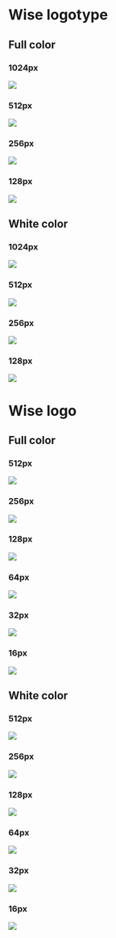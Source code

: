 

# Wise logotype
## Full color

### 1024px
![](./wise-logotype-full-color_1024.png)

### 512px
![](./wise-logotype-full-color_512.png)

### 256px
![](./wise-logotype-full-color_256.png)

### 128px
![](./wise-logotype-full-color_128.png)

## White color

### 1024px
![](./wise-logotype-white-color_1024.png)

### 512px
![](./wise-logotype-white-color_512.png)

### 256px
![](./wise-logotype-white-color_256.png)

### 128px
![](./wise-logotype-white-color_128.png)


# Wise logo
## Full color

### 512px
![](./wise-logo-color_512x512.png)

### 256px
![](./wise-logo-color_256x256.png)

### 128px
![](./wise-logo-color_128x128.png)

### 64px
![](./wise-logo-color_64x64.png)

### 32px
![](./wise-logo-color_32x32.ico)

### 16px
![](./wise-logo-color_16x16.ico)

## White color

### 512px
![](./wise-logo-white_512x512.png)

### 256px
![](./wise-logo-white_256x256.png)

### 128px
![](./wise-logo-white_128x128.png)

### 64px
![](./wise-logo-white_64x64.png)

### 32px
![](./wise-logo-white_32x32.ico)

### 16px
![](./wise-logo-white_16x16.ico)
